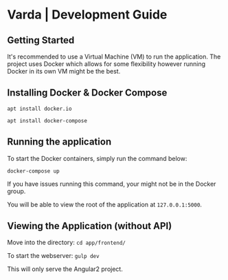 # Varda | Development Guide

## Getting Started

It's recommended to use a Virtual Machine (VM) to run the application. The project uses Docker which allows for some flexibility however running Docker in its own VM might be the best.

## Installing Docker & Docker Compose

`apt install docker.io`

`apt install docker-compose`

## Running the application

To start the Docker containers, simply run the command below:

`docker-compose up`

If you have issues running this command, your might not be in the Docker group.

You will be able to view the root of the application at `127.0.0.1:5000`.

## Viewing the Application (without API)

Move into the directory: `cd app/frontend/`

To start the webserver: `gulp dev`

This will only serve the Angular2 project.
